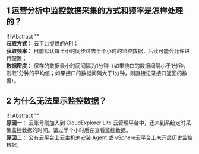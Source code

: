 
## 1 运营分析中监控数据采集的方式和频率是怎样处理的？


!!! Abstract ""    
    **获取方式：** 云平台提供的API；   
    **获取频率：** 目前默认每半小时同步过去半个小时的监控数据，后续可能会允许进行配置；   
    **数据密度：** 保存的数据最小时间间隔为1分钟（如果接口的数据间隔小于1分钟，则取1分钟的平均值；如果接口的数据间隔大于1分钟，则直接记录接口返回的数据）。 

## 2 为什么无法显示监控数据？

!!! Abstract ""  
    **原因一：** 云账号刚加入到 CloudExplorer Lite 云管理平台中，还未到系统定时采集监控数据的时间。请过半个小时后在查看监控数据。    
    **原因二：** 公有云平台上云主机未安装 Agent 或 vSphere云平台上未开启历史监控数据。  